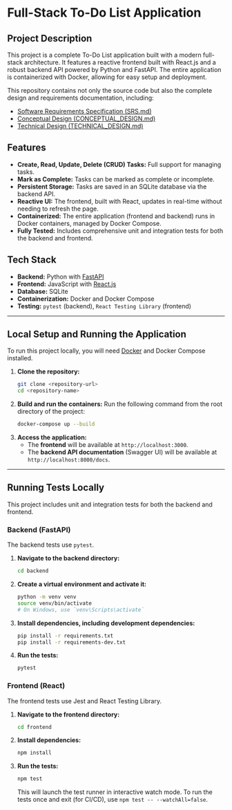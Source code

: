 # Full-Stack To-Do List Application

## Project Description

This project is a complete To-Do List application built with a modern full-stack architecture. It features a reactive frontend built with React.js and a robust backend API powered by Python and FastAPI. The entire application is containerized with Docker, allowing for easy setup and deployment.

This repository contains not only the source code but also the complete design and requirements documentation, including:
- [Software Requirements Specification (SRS.md)](SRS.md)
- [Conceptual Design (CONCEPTUAL_DESIGN.md)](CONCEPTUAL_DESIGN.md)
- [Technical Design (TECHNICAL_DESIGN.md)](TECHNICAL_DESIGN.md)

## Features

- **Create, Read, Update, Delete (CRUD) Tasks:** Full support for managing tasks.
- **Mark as Complete:** Tasks can be marked as complete or incomplete.
- **Persistent Storage:** Tasks are saved in an SQLite database via the backend API.
- **Reactive UI:** The frontend, built with React, updates in real-time without needing to refresh the page.
- **Containerized:** The entire application (frontend and backend) runs in Docker containers, managed by Docker Compose.
- **Fully Tested:** Includes comprehensive unit and integration tests for both the backend and frontend.

## Tech Stack

- **Backend:** Python with [FastAPI](https://fastapi.tiangolo.com/)
- **Frontend:** JavaScript with [React.js](https://reactjs.org/)
- **Database:** SQLite
- **Containerization:** Docker and Docker Compose
- **Testing:** `pytest` (backend), `React Testing Library` (frontend)

---

## Local Setup and Running the Application

To run this project locally, you will need [Docker](https://www.docker.com/get-started) and Docker Compose installed.

1.  **Clone the repository:**
    ```bash
    git clone <repository-url>
    cd <repository-name>
    ```
2.  **Build and run the containers:**
    Run the following command from the root directory of the project:
    ```bash
    docker-compose up --build
    ```
3.  **Access the application:**
    - The **frontend** will be available at `http://localhost:3000`.
    - The **backend API documentation** (Swagger UI) will be available at `http://localhost:8000/docs`.

---

## Running Tests Locally

This project includes unit and integration tests for both the backend and frontend.

### Backend (FastAPI)

The backend tests use `pytest`.

1.  **Navigate to the backend directory:**
    ```bash
    cd backend
    ```
2.  **Create a virtual environment and activate it:**
    ```bash
    python -m venv venv
    source venv/bin/activate
    # On Windows, use `venv\Scripts\activate`
    ```
3.  **Install dependencies, including development dependencies:**
    ```bash
    pip install -r requirements.txt
    pip install -r requirements-dev.txt
    ```
4.  **Run the tests:**
    ```bash
    pytest
    ```

### Frontend (React)

The frontend tests use Jest and React Testing Library.

1.  **Navigate to the frontend directory:**
    ```bash
    cd frontend
    ```
2.  **Install dependencies:**
    ```bash
    npm install
    ```
3.  **Run the tests:**
    ```bash
    npm test
    ```
    This will launch the test runner in interactive watch mode. To run the tests once and exit (for CI/CD), use `npm test -- --watchAll=false`.
